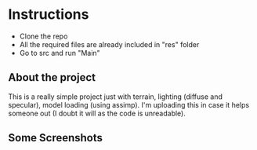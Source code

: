 # Instructions

- Clone the repo
- All the required files are already included in "res" folder
- Go to src and run "Main"

## About the project

This is a really simple project just with terrain, lighting (diffuse and specular), model loading (using assimp).
I'm uploading this in case it helps someone out (I doubt it will as the code is unreadable).

## Some Screenshots
